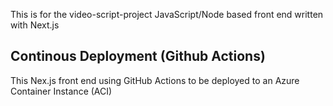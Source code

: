 This is for the video-script-project JavaScript/Node based front end written with Next.js

## Continous Deployment (Github Actions)
This Nex.js front end using GitHub Actions to be deployed to an Azure Container Instance (ACI)